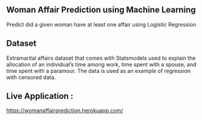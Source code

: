 ## Woman Affair Prediction using Machine Learning
Predict did a given woman have at least one affair using Logistic Regression

## Dataset
Extramarital affairs dataset that comes with Statsmodels used to explain the allocation of an individual’s time among work, time spent with a spouse, and time spent with a paramour. The data is used as an example of regression with censored data.

## Live Application : 
https://womanaffairprediction.herokuapp.com/
